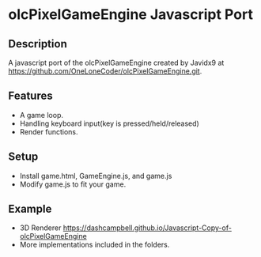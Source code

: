 # olcPixelGameEngine Javascript Port

## Description
A javascript port of the olcPixelGameEngine created by Javidx9 at 
https://github.com/OneLoneCoder/olcPixelGameEngine.git.

## Features
* A game loop.
* Handling keyboard input(key is pressed/held/released)
* Render functions.

## Setup
* Install game.html, GameEngine.js, and game.js
* Modify game.js to fit your game.

## Example
* 3D Renderer https://dashcampbell.github.io/Javascript-Copy-of-olcPixelGameEngine
* More implementations included in the folders.

